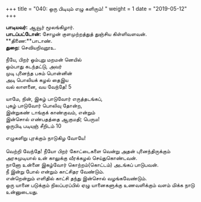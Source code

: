 ﻿+++
title = "040: ஒரு பிடியும் எழு களிரும்!  "
weight = 1
date = "2019-05-12"
+++

**பாடியவர்:** ஆவூர் மூலங்கிழார்.  
**பாடப்பட்டோன்:** சோழன் குளமுற்றத்துத் துஞ்சிய கிள்ளிவளவன்.  
**திணை:**பாடாண்.  
**துறை:** செவியறிவுறூஉ.  
  
நீயே, பிறர் ஓம்புறு மறமன் னெயில்  
ஓம்பாது கடந்தட்டு, அவர்  
முடி புனைந்த பசும் பொன்னின்  
அடி பொலியக் கழல் தைஇய  
வல் லாளனை, வய வேந்தே! 5  
  
யாமே, நின், இகழ் பாடுவோர் எருத்தடங்கப்,  
புகழ் பாடுவோர் பொலிவு தோன்ற,  
இன்றுகண் டாங்குக் காண்குவம், என்றும்  
இன்சொல் எண்பதத்தை ஆகுமதி; பெரும!  
ஒருபிடி படியுஞ் சீறிடம் 10  
  
எழுகளிறு புரக்கும் நாடுகிழ வோயே!  
   
வெற்றி வேந்தே! நீயோ பிறர் கோட்டைகளை வென்று அதன் புனைந்திருக்கும் அரசுமுடியால் உன் காலுக்கு வீரக்கழல் செய்துகொண்டவன்.  
நானோ உன்னை இகழ்வோர் கொற்றம்(கொட்டம்) அடங்கப் பாடுபவன்.  
நீ இன்று போல் என்றும் காட்சிதர வேண்டும்.  
என்றென்றும் எளிதில் காட்சி தந்து இன்சொல் வழங்கவேண்டும்.  
ஒரு யானை படுக்கும் நிலப்பரப்பில் ஏழு யானைகளுக்கு உணவளிக்கும் வளம் மிக்க நாடு உன்னுடையது.  
